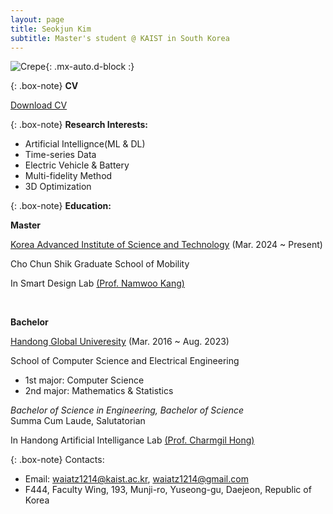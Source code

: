 ```yaml
---
layout: page
title: Seokjun Kim
subtitle: Master's student @ KAIST in South Korea
---
```


![Crepe](https://withalliam.github.io/assets/img/seokjun.jpg){: .mx-auto.d-block :}  

{: .box-note}
**CV**

[Download CV](https://withalliam.github.io/assets/CV.docx)

{: .box-note}
**Research Interests:**

- Artificial Intellignce(ML & DL)
- Time-series Data
- Electric Vehicle & Battery
- Multi-fidelity Method
- 3D Optimization

{: .box-note}
**Education:**


**Master**

[Korea Advanced Institute of Science and Technology](https://www.kaist.ac.kr/) (Mar. 2024 ~ Present)

Cho Chun Shik Graduate School of Mobility 

In Smart Design Lab [(Prof. Namwoo Kang)](https://www.smartdesignlab.org/)

<br>

**Bachelor**

[Handong Global Univeresity](https://www.handong.edu/) (Mar. 2016 ~ Aug. 2023)

School of Computer Science and Electrical Engineering
 - 1st major: Computer Science  
 - 2nd major: Mathematics & Statistics

_Bachelor of Science in Engineering, Bachelor of Science_  
Summa Cum Laude, Salutatorian

In Handong Artificial Intelligance Lab [(Prof. Charmgil Hong)](https://www.linkedin.com/in/charmgil/)

{: .box-note}
Contacts:

- Email: waiatz1214@kaist.ac.kr, waiatz1214@gmail.com
- F444, Faculty Wing, 193, Munji-ro, Yuseong-gu, Daejeon, Republic of Korea